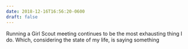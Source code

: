 ```yaml
---
date: 2018-12-16T16:56:20-0600
draft: false
---
```


Running a Girl Scout meeting continues to be the most exhausting thing I do. Which, considering the state of my life, is saying something

